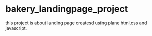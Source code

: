 # bakery_landingpage_project

this project is about landing page createsd using 
plane html,css and javascript.

